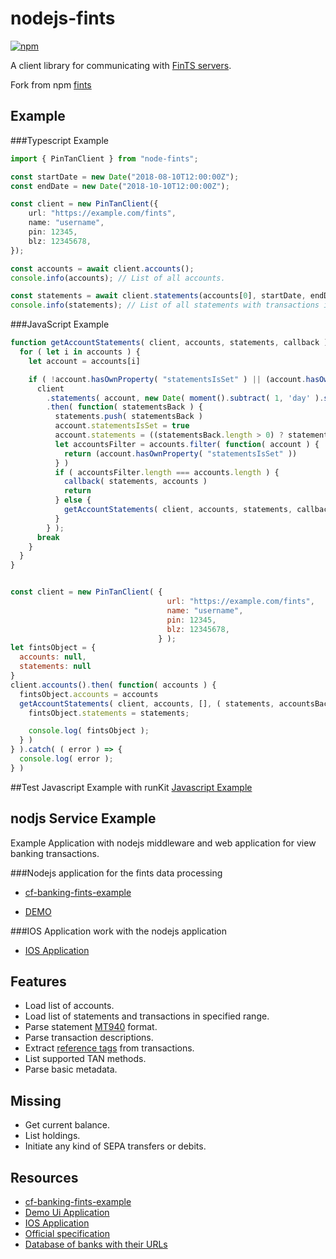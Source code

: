 # nodejs-fints

[![npm](https://img.shields.io/npm/v/node-fints.svg)](https://www.npmjs.com/package/node-fints)

A client library for communicating with [FinTS servers](https://www.hbci-zka.de/).

Fork from npm [fints](https://github.com/Prior99/fints)

## Example

###Typescript Example
```typescript
import { PinTanClient } from "node-fints";

const startDate = new Date("2018-08-10T12:00:00Z");
const endDate = new Date("2018-10-10T12:00:00Z");

const client = new PinTanClient({
    url: "https://example.com/fints",
    name: "username",
    pin: 12345,
    blz: 12345678,
});

const accounts = await client.accounts();
console.info(accounts); // List of all accounts.

const statements = await client.statements(accounts[0], startDate, endDate);
console.info(statements); // List of all statements with transactions in specified date range.
```

###JavaScript Example
```javascript
function getAccountStatements( client, accounts, statements, callback ) {
  for ( let i in accounts ) {
    let account = accounts[i]

    if ( !account.hasOwnProperty( "statementsIsSet" ) || (account.hasOwnProperty( "statementsIsSet" ) && !account.statementsIsSet) ) {
      client
        .statements( account, new Date( moment().subtract( 1, 'day' ).startOf( 'day' ) ), new Date() )
        .then( function( statementsBack ) {
          statements.push( statementsBack )
          account.statementsIsSet = true
          account.statements = ((statementsBack.length > 0) ? statementsBack[0] : {})
          let accountsFilter = accounts.filter( function( account ) {
            return (account.hasOwnProperty( "statementsIsSet" ))
          } )
          if ( accountsFilter.length === accounts.length ) {
            callback( statements, accounts )
            return
          } else {
            getAccountStatements( client, accounts, statements, callback )
          }
        } );
      break
    }
  }
}


const client = new PinTanClient( {
                                   url: "https://example.com/fints",
                                   name: "username",
                                   pin: 12345,
                                   blz: 12345678,
                                 } );
let fintsObject = {
  accounts: null,
  statements: null
}
client.accounts().then( function( accounts ) {
  fintsObject.accounts = accounts
  getAccountStatements( client, accounts, [], ( statements, accountsBack ) => {
    fintsObject.statements = statements;

    console.log( fintsObject );
  } )
} ).catch( ( error ) => {
  console.log( error );
} )
```

##Test Javascript Example with runKit 
[Javascript Example](https://runkit.com/guidomueller/javascript-fints-example)

## nodjs Service Example
Example Application with nodejs middleware and web application for view banking transactions.

###Nodejs application for the fints data processing 
- [cf-banking-fints-example](https://github.com/guidoMueller/cf-banking-fints-example)

- [DEMO](https://cf-banking-fints-example.cfapps.eu10.hana.ondemand.com/)

###IOS Application work with the nodejs application
- [IOS Application](https://apps.apple.com/us/app/unibanking/id1469203913)


## Features

- Load list of accounts.
- Load list of statements and transactions in specified range.
- Parse statement [MT940](https://en.wikipedia.org/wiki/MT940) format.
- Parse transaction descriptions.
- Extract [reference tags](https://www.dzbank.de/content/dam/dzbank_de/de/home/produkte_services/Firmenkunden/PDF-Dokumente/transaction%20banking/elektronicBanking/SEPA-Belegungsregeln_MT940-DK_082016.~644b217ec96b35dfffcaf18dc2df800a.pdf) from transactions.
- List supported TAN methods.
- Parse basic metadata.

## Missing

- Get current balance.
- List holdings.
- Initiate any kind of SEPA transfers or debits.

## Resources

- [cf-banking-fints-example](https://github.com/guidoMueller/cf-banking-fints-example)
- [Demo Ui Application](https://cf-banking-fints-example.cfapps.eu10.hana.ondemand.com/)
- [IOS Application](https://apps.apple.com/us/app/unibanking/id1469203913)
- [Official specification](https://www.hbci-zka.de/spec/3_0.htm)
- [Database of banks with their URLs](https://github.com/jhermsmeier/fints-institute-db)
